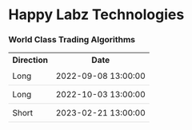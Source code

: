 
<style>
.hits {
            border-collapse: collapse;
            width: 100%;
        }
        .hits th, td {
            padding: 8px;
            text-align: left;
            border-bottom: 1px solid #ddd;
        }
        .hits tr:nth-child(even) {
            background-color: #f2f2f2;
        }
</style>
    
# Happy Labz Technologies

### World Class Trading Algorithms
    
<table>
    <tr>
        <th>Direction</th>
        <th>Date</th>
      </tr>
    <tr>
        <td>Long</td>
        <td>2022-09-08 13:00:00</td>
    </tr>
    <tr>
        <td>Long</td>
        <td>2022-10-03 13:00:00</td>
    </tr>
    <tr>
        <td>Short</td>
        <td>2023-02-21 13:00:00</td>
    </tr>
    
</table>